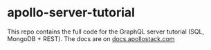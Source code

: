 # apollo-server-tutorial
This repo contains the full code for the GraphQL server tutorial (SQL, MongoDB + REST). The docs are on [docs.apollostack.com](http://docs.apollostack.com/apollo-server/guide)
